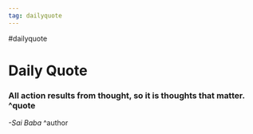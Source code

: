 ```yaml
---
tag: dailyquote
---
```


#dailyquote

# Daily Quote

### All action results from thought, so it is thoughts that matter. ^quote
*-Sai Baba* ^author
